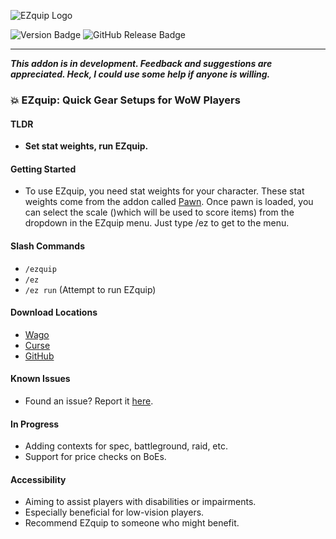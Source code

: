 ![EZquip Logo](https://i.imgur.com/LFLIM0O.png)

![Version Badge](https://cf.way2muchnoise.eu/versions/811551_latest.svg)
![GitHub Release Badge](https://img.shields.io/github/v/release/furtrade/ezquip)

---

**_This addon is in development. Feedback and suggestions are appreciated. Heck, I could use some help if anyone is willing._**

### 💥 EZquip: Quick Gear Setups for WoW Players

#### **TLDR**

- **Set stat weights, run EZquip.**

#### **Getting Started**

- To use EZquip, you need stat weights for your character. These stat weights come from the addon called [Pawn](https://beta.curseforge.com/wow/addons/pawn). Once pawn is loaded, you can select the scale ()which will be used to score items) from the dropdown in the EZquip menu. Just type /ez to get to the menu.

#### **Slash Commands**

- `/ezquip`
- `/ez`
- `/ez run` (Attempt to run EZquip)

#### **Download Locations**

- [Wago](https://addons.wago.io/addons/ezquip)
- [Curse](https://www.curseforge.com/wow/addons/ezquip)
- [GitHub](https://github.com/furtrade/ezquip)

#### **Known Issues**

- Found an issue? Report it [here](https://github.com/furtrade/EZquip/issues).

#### **In Progress**

- Adding contexts for spec, battleground, raid, etc.
- Support for price checks on BoEs.

#### **Accessibility**

- Aiming to assist players with disabilities or impairments.
- Especially beneficial for low-vision players.
- Recommend EZquip to someone who might benefit.
